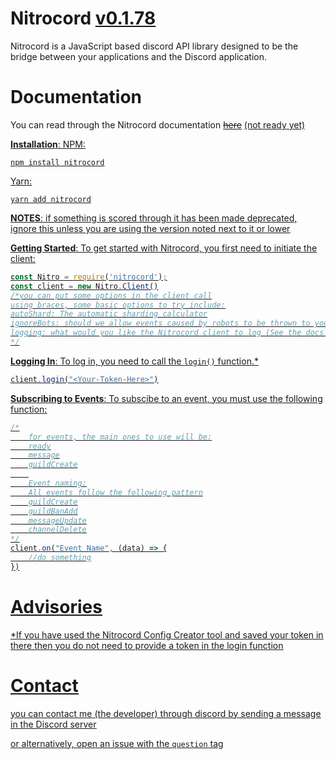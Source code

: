 # Nitrocord <u>v0.1.78</u>
Nitrocord is a JavaScript based discord API library designed to be the bridge between your applications and the Discord application.

# Documentation
You can read through the Nitrocord documentation ~~[here](https://fatalcenturion.uk/nitrocord/docs/0.1.71/stable)~~ <u>(not ready yet)<u>

**Installation**:
NPM:

    npm install nitrocord

Yarn:

    yarn add nitrocord

**NOTES**:
<u> if something is scored through it has been made deprecated, ignore this unless you are using the version noted next to it or lower</u>


**Getting Started**:
To get started with Nitrocord, you first need to initiate the client:
```js
const Nitro = require('nitrocord');
const client = new Nitro.Client()
/*you can put some options in the client call
using braces, some basic options to try include:
autoShard: The automatic sharding calculator
ignoreBots: should we allow events caused by robots to be thrown to you?
logging: what would you like the Nitrocord client to log (See the docs page)
*/
```

**Logging In**:
To log in, you need to call the `login()` function.* 
```js
client.login("<Your-Token-Here>")
```

**Subscribing to Events**:
To subscibe to an event, you must use the following function:
```js
/*
	for events, the main ones to use will be:
	ready
	message
	guildCreate
	
	Event naming:
	All events follow the following pattern
	guildCreate
	guildBanAdd
	messageUpdate
	channelDelete
*/
client.on("Event Name", (data) => {
	//do something
})

```
# Advisories


*If you have used the Nitrocord Config Creator tool and saved your token in there then you do not need to provide a token in the login function

# Contact
you can contact me (the developer) through discord by sending a message in the [Discord server](https://discord.gg/QgcpRYZ)

or alternatively, open an issue with the ```question``` tag
<!--stackedit_data:
eyJoaXN0b3J5IjpbMTgxMzIyNDA4XX0=
-->